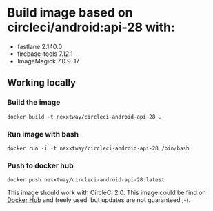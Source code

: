# Build image based on circleci/android:api-28 with:

- fastlane 2.140.0
- firebase-tools 7.12.1
- ImageMagick 7.0.9-17

## Working locally

### Build the image
```
docker build -t nexxtway/circleci-android-api-28 .
```

### Run image with bash 
```
docker run -i -t nexxtway/circleci-android-api-28 /bin/bash
```

### Push to docker hub
```
docker push nexxtway/circleci-android-api-28:latest
```


This image should work with CircleCI 2.0. This image could be find on [Docker Hub](https://hub.docker.com/r/nexxtway/circleci-android-api-28/) and freely used, but updates are not guaranteed ;-).
